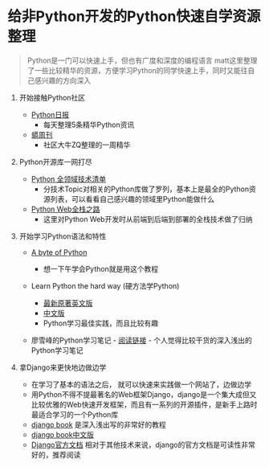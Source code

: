 # 给非Python开发的Python快速自学资源整理

> Python是一门可以快速上手，但也有广度和深度的编程语言
> matt这里整理了一些比较精华的资源，方便学习Python的同学快速上手，同时又能往自己感兴趣的方向深入

1. 开始接触Python社区
    - [Python日报](http://py.memect.com)
        - 每天整理5条精华Python资讯
    - [蟒周刊](http://weekly.pychina.org/)
        - 社区大牛ZQ整理的一周精华

2.  Python开源库一网打尽
    - [Python 全领域技术清单](https://github.com/vinta/awesome-python)
        - 分技术Topic对相关的Python库做了罗列，基本上是最全的Python资源列表，可以看看自己感兴趣的领域里Python能做什么
    - [Python Web全栈之路](http://www.fullstackpython.com/table-of-contents.html)
        - 这里对Python Web开发时从前端到后端到部署的全栈技术做了归纳

3. 开始学习Python语法和特性
    - [A byte of Python](http://woodpecker.org.cn/abyteofpython_cn/chinese/) 
        - 想一下午学会Python就是用这个教程
    - Learn Python the hard way (硬方法学Python)
        - [最新原著英文版](http://learnpythonthehardway.org/book/)
        - [中文版](http://www.2cto.com/shouce/Pythonbbf/)
        - Python学习最佳实践，而且比较有趣

    - 廖雪峰的Python学习笔记
            - [阅读链接](http://www.liaoxuefeng.com/wiki/001374738125095c955c1e6d8bb493182103fac9270762a000)
                - 个人觉得比较干货的深入浅出的Python学习笔记

4. 拿Django来更快地边做边学
    - 在学习了基本的语法之后， 就可以快速来实践做一个网站了，边做边学
    - 用Python不得不提最著名的Web框架Django，django是一个集大成但又比较优雅的Web快速开发框架，而且有一系列的开源插件，是新手上路时最适合学习的一个Python库
    - [django book](http://www.djangobook.com/en/2.0/index.html) 是深入浅出写的非常好的教程
    - [django book中文版](http://djangobook.py3k.cn/2.0/)
    - [Django官方文档](https://docs.djangoproject.com/en/1.8/)  相对于其他技术来说，django的官方文档是可读性非常好的，推荐阅读
